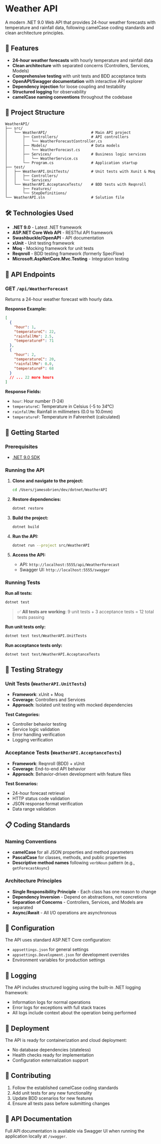 # Weather API

A modern .NET 9.0 Web API that provides 24-hour weather forecasts with temperature and rainfall data, following camelCase coding standards and clean architecture principles.

## 🚀 Features

- **24-hour weather forecasts** with hourly temperature and rainfall data
- **Clean architecture** with separated concerns (Controllers, Services, Models)
- **Comprehensive testing** with unit tests and BDD acceptance tests
- **OpenAPI/Swagger documentation** with interactive API explorer
- **Dependency injection** for loose coupling and testability
- **Structured logging** for observability
- **camelCase naming conventions** throughout the codebase

## 📁 Project Structure

```
WeatherAPI/
├── src/
│   └── WeatherAPI/                    # Main API project
│       ├── Controllers/               # API controllers
│       │   └── WeatherForecastController.cs
│       ├── Models/                    # Data models
│       │   └── WeatherForecast.cs
│       ├── Services/                  # Business logic services
│       │   └── WeatherService.cs
│       └── Program.cs                 # Application startup
├── test/
│   ├── WeatherAPI.UnitTests/          # Unit tests with Xunit & Moq
│   │   ├── Controllers/
│   │   └── Services/
│   └── WeatherAPI.AcceptanceTests/    # BDD tests with Reqnroll
│       ├── Features/
│       └── StepDefinitions/
└── WeatherAPI.sln                     # Solution file
```

## 🛠 Technologies Used

- **.NET 9.0** - Latest .NET framework
- **ASP.NET Core Web API** - RESTful API framework
- **Swashbuckle/OpenAPI** - API documentation
- **xUnit** - Unit testing framework
- **Moq** - Mocking framework for unit tests
- **Reqnroll** - BDD testing framework (formerly SpecFlow)
- **Microsoft.AspNetCore.Mvc.Testing** - Integration testing

## 🎯 API Endpoints

### GET `/api/WeatherForecast`

Returns a 24-hour weather forecast with hourly data.

**Response Example:**

```json
[
  {
    "hour": 1,
    "temperatureC": 22,
    "rainfallMm": 2.5,
    "temperatureF": 71
  },
  {
    "hour": 2,
    "temperatureC": 20,
    "rainfallMm": 0.0,
    "temperatureF": 68
  }
  // ... 22 more hours
]
```

**Response Fields:**

- `hour`: Hour number (1-24)
- `temperatureC`: Temperature in Celsius (-5 to 34°C)
- `rainfallMm`: Rainfall in millimeters (0.0 to 10.0mm)
- `temperatureF`: Temperature in Fahrenheit (calculated)

## 🚦 Getting Started

### Prerequisites

- [.NET 9.0 SDK](https://dotnet.microsoft.com/download/dotnet/9.0)

### Running the API

1. **Clone and navigate to the project:**

   ```bash
   cd /Users/jamesobrien/dev/dotnet/WeatherAPI
   ```

2. **Restore dependencies:**

   ```bash
   dotnet restore
   ```

3. **Build the project:**

   ```bash
   dotnet build
   ```

4. **Run the API:**

   ```bash
   dotnet run --project src/WeatherAPI
   ```

5. **Access the API:**
   - API: `http://localhost:5555/api/WeatherForecast`
   - Swagger UI: `http://localhost:5555/swagger`

### Running Tests

**Run all tests:**

```bash
dotnet test
```

> ✅ **All tests are working**: 9 unit tests + 3 acceptance tests = 12 total tests passing

**Run unit tests only:**

```bash
dotnet test test/WeatherAPI.UnitTests
```

**Run acceptance tests only:**

```bash
dotnet test test/WeatherAPI.AcceptanceTests
```

## 🧪 Testing Strategy

### Unit Tests (`WeatherAPI.UnitTests`)

- **Framework**: xUnit + Moq
- **Coverage**: Controllers and Services
- **Approach**: Isolated unit testing with mocked dependencies

**Test Categories:**

- Controller behavior testing
- Service logic validation
- Error handling verification
- Logging verification

### Acceptance Tests (`WeatherAPI.AcceptanceTests`)

- **Framework**: Reqnroll (BDD) + xUnit
- **Coverage**: End-to-end API behavior
- **Approach**: Behavior-driven development with feature files

**Test Scenarios:**

- 24-hour forecast retrieval
- HTTP status code validation
- JSON response format verification
- Data range validation

## 📋 Coding Standards

### Naming Conventions

- **camelCase** for all JSON properties and method parameters
- **PascalCase** for classes, methods, and public properties
- **Descriptive method names** following `verbNoun` pattern (e.g., `getForecastAsync`)

### Architecture Principles

- **Single Responsibility Principle** - Each class has one reason to change
- **Dependency Inversion** - Depend on abstractions, not concretions
- **Separation of Concerns** - Controllers, Services, and Models are separated
- **Async/Await** - All I/O operations are asynchronous

## 🔧 Configuration

The API uses standard ASP.NET Core configuration:

- `appsettings.json` for general settings
- `appsettings.Development.json` for development overrides
- Environment variables for production settings

## 📝 Logging

The API includes structured logging using the built-in .NET logging framework:

- Information logs for normal operations
- Error logs for exceptions with full stack traces
- All logs include context about the operation being performed

## 🚀 Deployment

The API is ready for containerization and cloud deployment:

- No database dependencies (stateless)
- Health checks ready for implementation
- Configuration externalization support

## 🤝 Contributing

1. Follow the established camelCase coding standards
2. Add unit tests for any new functionality
3. Update BDD scenarios for new features
4. Ensure all tests pass before submitting changes

## 📄 API Documentation

Full API documentation is available via Swagger UI when running the application locally at `/swagger`.
